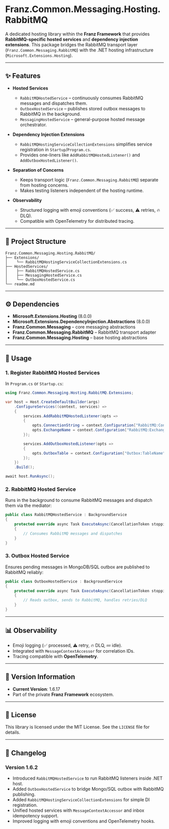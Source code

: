 ﻿# Franz.Common.Messaging.Hosting.RabbitMQ

A dedicated hosting library within the **Franz Framework** that provides **RabbitMQ-specific hosted services** and **dependency injection extensions**.
This package bridges the RabbitMQ transport layer (`Franz.Common.Messaging.RabbitMQ`) with the .NET hosting infrastructure (`Microsoft.Extensions.Hosting`).

---

## ✨ Features

* **Hosted Services**

  * `RabbitMQHostedService` – continuously consumes RabbitMQ messages and dispatches them.
  * `OutboxHostedService` – publishes stored outbox messages to RabbitMQ in the background.
  * `MessagingHostedService` – general-purpose hosted message orchestrator.

* **Dependency Injection Extensions**

  * `RabbitMQHostingServiceCollectionExtensions` simplifies service registration in `Startup`/`Program.cs`.
  * Provides one-liners like `AddRabbitMQHostedListener()` and `AddOutboxHostedListener()`.

* **Separation of Concerns**

  * Keeps transport logic (`Franz.Common.Messaging.RabbitMQ`) separate from hosting concerns.
  * Makes testing listeners independent of the hosting runtime.

* **Observability**

  * Structured logging with emoji conventions (✅ success, ⚠️ retries, 🔥 DLQ).
  * Compatible with OpenTelemetry for distributed tracing.

---

## 📂 Project Structure

```
Franz.Common.Messaging.Hosting.RabbitMQ/
├── Extensions/
│    └── RabbitMQHostingServiceCollectionExtensions.cs
├── HostedServices/
│    ├── RabbitMQHostedService.cs
│    ├── MessagingHostedService.cs
│    └── OutboxHostedService.cs
└── readme.md
```

---

## ⚙️ Dependencies

* **Microsoft.Extensions.Hosting** (8.0.0)
* **Microsoft.Extensions.DependencyInjection.Abstractions** (8.0.0)
* **Franz.Common.Messaging** – core messaging abstractions
* **Franz.Common.Messaging.RabbitMQ** – RabbitMQ transport adapter
* **Franz.Common.Messaging.Hosting** – base hosting abstractions

---

## 🚀 Usage

### 1. Register RabbitMQ Hosted Services

In `Program.cs` or `Startup.cs`:

```csharp
using Franz.Common.Messaging.Hosting.RabbitMQ.Extensions;

var host = Host.CreateDefaultBuilder(args)
    .ConfigureServices((context, services) =>
    {
        services.AddRabbitMQHostedListener(opts =>
        {
            opts.ConnectionString = context.Configuration["RabbitMQ:ConnectionString"];
            opts.ExchangeName = context.Configuration["RabbitMQ:ExchangeName"];
        });

        services.AddOutboxHostedListener(opts =>
        {
            opts.OutboxTable = context.Configuration["Outbox:TableName"];
        });
    })
    .Build();

await host.RunAsync();
```

### 2. RabbitMQ Hosted Service

Runs in the background to consume RabbitMQ messages and dispatch them via the mediator:

```csharp
public class RabbitMQHostedService : BackgroundService
{
    protected override async Task ExecuteAsync(CancellationToken stoppingToken)
    {
        // Consumes RabbitMQ messages and dispatches
    }
}
```

### 3. Outbox Hosted Service

Ensures pending messages in MongoDB/SQL outbox are published to RabbitMQ reliably:

```csharp
public class OutboxHostedService : BackgroundService
{
    protected override async Task ExecuteAsync(CancellationToken stoppingToken)
    {
        // Reads outbox, sends to RabbitMQ, handles retries/DLQ
    }
}
```

---

## 📊 Observability

* Emoji logging (✅ processed, ⚠️ retry, 🔥 DLQ, 💤 idle).
* Integrated with `MessageContextAccessor` for correlation IDs.
* Tracing compatible with **OpenTelemetry**.

---

## 📝 Version Information

* **Current Version**: 1.6.17
* Part of the private **Franz Framework** ecosystem.

---

## 📜 License

This library is licensed under the MIT License. See the `LICENSE` file for details.

---

## 📖 Changelog

### Version 1.6.2

* Introduced `RabbitMQHostedService` to run RabbitMQ listeners inside .NET host.
* Added `OutboxHostedService` to bridge Mongo/SQL outbox with RabbitMQ publishing.
* Added `RabbitMQHostingServiceCollectionExtensions` for simple DI registration.
* Unified hosted services with `MessageContextAccessor` and inbox idempotency support.
* Improved logging with emoji conventions and OpenTelemetry hooks.

